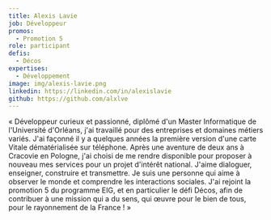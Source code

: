 ```yaml
---
title: Alexis Lavie
job: Développeur
promos:
  - Promotion 5
role: participant
defis:
  - Décos
expertises:
  - Développement
image: img/alexis-lavie.png
linkedin: https://linkedin.com/in/alexislavie
github: https://github.com/alxlve
---
```


« Développeur curieux et passionné, diplômé d'un Master Informatique de l'Université d'Orléans, j'ai travaillé pour des entreprises et domaines métiers variés. J'ai façonné il y a quelques années la première version d'une carte Vitale dématérialisée sur téléphone. Après une aventure de deux ans à Cracovie en Pologne, j'ai choisi de me rendre disponible pour proposer à nouveau mes services pour un projet d'intérêt national. J'aime dialoguer, enseigner, construire et transmettre. Je suis une personne qui aime à observer le monde et comprendre les interactions sociales. J'ai rejoint la promotion 5 du programme EIG, et en particulier le défi Décos, afin de contribuer à une mission qui a du sens, qui œuvre pour le bien de tous, pour le rayonnement de la France ! »
